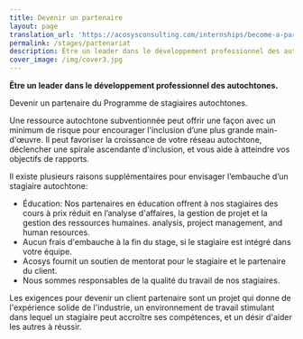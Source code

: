 ```yaml
---
title: Devenir un partenaire
layout: page
translation_url: 'https://acosysconsulting.com/internships/become-a-partner'
permalink: /stages/partenariat
description: Être un leader dans le développement professionnel des autochtones.
cover_image: /img/cover3.jpg
---
```


**Être un leader dans le développement professionnel des autochtones.**

Devenir un partenaire du Programme de stagiaires autochtones.

Une ressource autochtone subventionnée peut offrir une façon avec un minimum de risque pour encourager l'inclusion d’une plus grande main-d'œuvre. Il peut favoriser la croissance de votre réseau autochtone, déclencher une spirale ascendante d'inclusion, et vous aide à atteindre vos objectifs de rapports.

Il existe plusieurs raisons supplémentaires pour envisager l’embauche d’un stagiaire autochtone:

- Éducation: Nos partenaires en éducation offrent à nos stagiaires des cours à prix réduit en l’analyse d'affaires, la gestion de projet et la gestion des ressources humaines.
analysis, project management, and human resources.
- Aucun frais d'embauche à la fin du stage, si le stagiaire est intégré dans votre équipe.
- Acosys fournit un soutien de mentorat pour le stagiaire et le partenaire du client.
- Nous sommes responsables de la qualité du travail de nos stagiaires.

Les exigences pour devenir un client partenaire sont un projet qui donne de l'expérience solide de l'industrie, un environnement de travail stimulant dans lequel un stagiaire peut accroître ses compétences, et un désir d'aider les autres à réussir.
